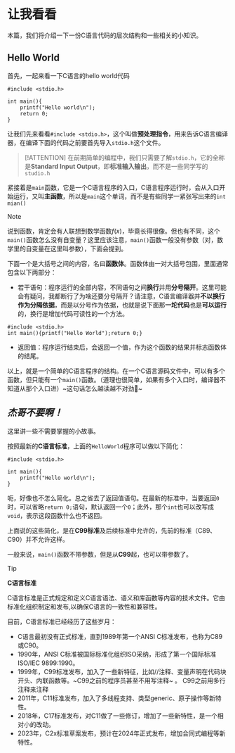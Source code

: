 # 让我看看

本篇，我们将介绍一下一份C语言代码的层次结构和一些相关的小知识。

## Hello World

首先，一起来看一下C语言的hello world代码

```clike
#include <stdio.h>

int main(){
    printf("Hello world\n");
    return 0;
}
```

让我们先来看看`#include <stdio.h>`，这个叫做**预处理指令**，用来告诉C语言编译器，在编译下面的代码之前要首先导入`stdio.h`这个文件。

> [!ATTENTION]
> 在前期简单的编程中，我们只需要了解`stdio.h`，它的全称是**Standard Input Output**，即**标准输入输出**，而不是一些同学写的`studio.h`

紧接着是`main`函数，它是一个C语言程序的入口，C语言程序运行时，会从入口开始运行，又叫**主函数**，所以是`main`这个单词，而不是有些同学一紧张写出来的`int mian()`

>[!NOTE]
> 说到函数，肯定会有人联想到数学函数$f(x)$，毕竟长得很像。但也有不同，这个`main()`函数怎么没有自变量？这里应该注意，`main()`函数一般没有参数（对，数学里的自变量在这里叫参数），下面会提到。

下面一个是大括号之间的内容，名曰**函数体**。函数体由一对大括号包围，里面通常包含以下两部分：
 - 若干语句：程序运行的全部内容，不同语句之间**换行**并用**分号隔开**。这里可能会有疑问，我都断行了为啥还要分号隔开？请注意，C语言编译器并**不以换行作为分隔依据**，而是以分号作为依据，也就是说下面那**一坨代码**也是**可以运行**的，换行是增加代码可读性的一个方法。
 ```clike
#include <stdio.h> 
int main(){printf("Hello World");return 0;}
 ```

 - 返回值：程序运行结束后，会返回一个值，作为这个函数的结果并标志函数体的结尾。

以上，就是一个简单的C语言程序的结构。在一个C语言源码文件中，可以有多个函数，但只能有一个`main()`函数。（道理也很简单，如果有多个入口时，编译器不知道从那个入口进）~这句话怎么越读越不对劲🤔~

## *杰哥不要啊！*

这里讲一些不需要掌握的小故事。

按照最新的**C语言标准**，上面的`HelloWorld`程序可以做以下简化：

```clike
#include <stdio.h>

int main(){
    printf("Hello world\n");
}
```
呃，好像也不怎么简化。总之省去了返回值语句。在最新的标准中，当要返回`0`时，可以省略`return 0;`语句，默认返回一个`0`；此外，那个`int`也可以改写成`void`，表示这段函数什么也不返回。

上面说的这些简化，是在**C99标准**及后续标准中允许的，先前的标准（C89、C90）并不允许这样。

一般来说，`main()`函数不带参数，但是从**C99**起，也可以带参数了。

> [!TIP]
> **C语言标准**
>
> C语言标准是正式规定和定义C语言语法、语义和库函数等内容的技术文件。它由标准化组织制定和发布,以确保C语言的一致性和兼容性。
> 
> 目前，C语言标准已经经历了这些岁月：
> 
> - C语言最初没有正式标准，直到1989年第一个ANSI C标准发布，也称为C89或C90。
> - 1990年，ANSI C标准被国际标准化组织ISO采纳，形成了第一个国际标准ISO/IEC 9899:1990。
> - 1999年，C99标准发布，加入了一些新特征，比如//注释、变量声明在代码块开头、内联函数等。~C99之前的程序员甚至不用写注释~ 。   C99之前用多行注释来注释 
> - 2011年，C11标准发布，加入了多线程支持、类型generic、原子操作等新特性。
> - 2018年，C17标准发布，对C11做了一些修订，增加了一些新特性，是一个相对小的改动。
> - 2023年，C2x标准草案发布，预计在2024年正式发布，增加合同式编程等新特性。


